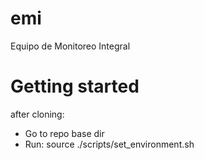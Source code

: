 # emi
Equipo de Monitoreo Integral

# Getting started
after cloning:
- Go to repo base dir
- Run: source ./scripts/set_environment.sh  
